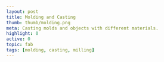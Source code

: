 ```yaml
---
layout: post
title: Molding and Casting
thumb: thumb/molding.png
meta: Casting molds and objects with different materials.  
highlight: 0
active: 0
topic: fab
tags: [molding, casting, milling]
---
```


